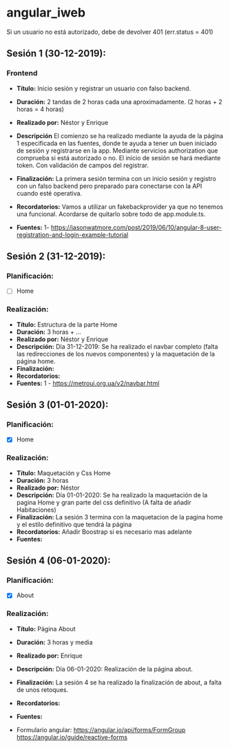 # angular_iweb
Si un usuario no está autorizado, debe de devolver 401 (err.status = 401)

## Sesión 1 (30-12-2019):
### Frontend 
* **Título:** Inicio sesión y registrar un usuario con falso backend.
* **Duración:** 2 tandas de 2 horas cada una aproximadamente. (2 horas + 2 horas = 4 horas) 
* **Realizado por:** Néstor y Enrique
* **Descripción**
El comienzo se ha realizado mediante la ayuda de la página 1 especificada en las fuentes, donde te ayuda a tener
un buen iniciado de sesión y registrarse en la app. Mediante servicios authorization que comprueba si está
autorizado o no.
El inicio de sesión se hará mediante token. Con validación de campos del registrar.

* **Finalización:** La primera sesión termina con un inicio sesión y registro con un falso backend pero preparado para conectarse
con la API cuando esté operativa.

* **Recordatorios:** Vamos a utilizar un fakebackprovider ya que no tenemos una funcional.  Acordarse de quitarlo sobre todo de app.module.ts.

* **Fuentes:**
1- https://jasonwatmore.com/post/2019/06/10/angular-8-user-registration-and-login-example-tutorial

## Sesión 2 (31-12-2019):
### Planificación:
* [ ] Home

### Realización: 
* **Título:** Estructura de la parte Home
* **Duración:** 3 horas + ...
* **Realizado por:** Néstor y Enrique
* **Descripción:**
Día 31-12-2019:
Se ha realizado el navbar completo (falta las redirecciones de los nuevos componentes) y la maquetación de la página home.
* **Finalización:**
* **Recordatorios:**
* **Fuentes:**
1 - https://metroui.org.ua/v2/navbar.html

## Sesión 3 (01-01-2020):
### Planificación:
* [X] Home

### Realización: 
* **Título:** Maquetación y Css Home
* **Duración:** 3 horas
* **Realizado por:** Néstor
* **Descripción:**
Día 01-01-2020:
Se ha realizado la maquetación de la pagina Home y gran parte del css definitivo (A falta de añadir Habitaciones)
* **Finalización:**
La sesión 3 termina con la maquetacion de la pagina home y el estilo definitivo que tendrá la página
* **Recordatorios:**
Añadir Boostrap si es necesario mas adelante
* **Fuentes:**

## Sesión 4 (06-01-2020):
### Planificación:
* [X] About

### Realización: 
* **Título:** Página About
* **Duración:** 3 horas y media
* **Realizado por:** Enrique
* **Descripción:**
Día 06-01-2020:
Realización de la página about.
* **Finalización:**
La sesión 4 se ha realizado la finalización de about, a falta de unos retoques.
* **Recordatorios:**

* **Fuentes:**
- Formulario angular:
 https://angular.io/api/forms/FormGroup
 https://angular.io/guide/reactive-forms
